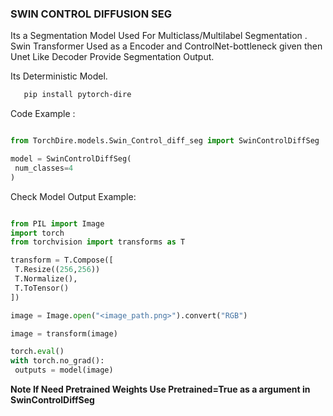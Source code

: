 ### SWIN CONTROL DIFFUSION SEG

  Its a Segmentation Model Used For Multiclass/Multilabel Segmentation . Swin Transformer Used as a Encoder and ControlNet-bottleneck given then Unet Like Decoder Provide Segmentation Output. 

  Its Deterministic Model.


  ```bash
     pip install pytorch-dire
  ``` 

  Code Example :

  ```python

  from TorchDire.models.Swin_Control_diff_seg import SwinControlDiffSeg

  model = SwinControlDiffSeg(
   num_classes=4
  )

  ```

  Check Model Output Example:

  ```python

  from PIL import Image
  import torch
  from torchvision import transforms as T

  transform = T.Compose([
   T.Resize((256,256))
   T.Normalize(),
   T.ToTensor()
  ])

  image = Image.open("<image_path.png>").convert("RGB")

  image = transform(image)

  torch.eval()
  with torch.no_grad():
   outputs = model(image)

  ```


**Note If Need Pretrained Weights Use Pretrained=True as a argument in SwinControlDiffSeg**